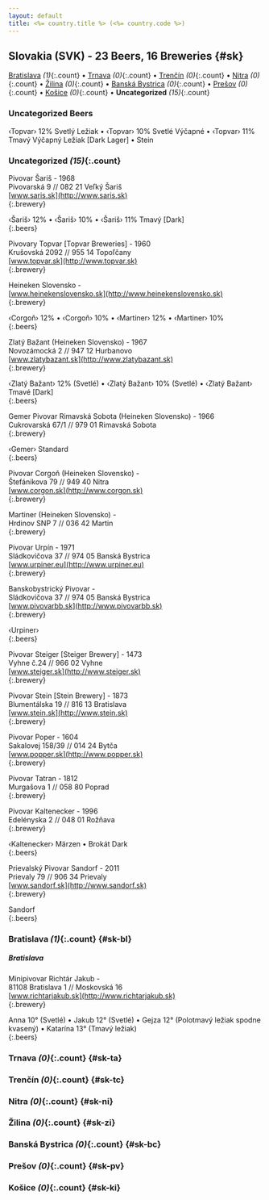 ```yaml
---
layout: default
title: <%= country.title %> (<%= country.code %>)
---
```


## Slovakia (SVK) - 23 Beers, 16 Breweries {#sk}

[Bratislava](#sk-bl) _(1)_{:.count} • [Trnava](#sk-ta) _(0)_{:.count} • [Trenčín](#sk-tc) _(0)_{:.count} • [Nitra](#sk-ni) _(0)_{:.count} • [Žilina](#sk-zi) _(0)_{:.count} • [Banská Bystrica](#sk-bc) _(0)_{:.count} • [Prešov](#sk-pv) _(0)_{:.count} • [Košice](#sk-ki) _(0)_{:.count} • **Uncategorized** _(15)_{:.count}

### Uncategorized Beers

‹Topvar› 12% Svetlý Ležiak   • ‹Topvar› 10% Svetlé Výčapné   • ‹Topvar› 11% Tmavý Výčapný Ležiak [Dark Lager]   • Stein  


### Uncategorized _(15)_{:.count}


Pivovar Šariš - 1968  <br>
Pivovarská 9 // 082 21 Veľký Šariš  <br>
[www.saris.sk](http://www.saris.sk)  <br>
{:.brewery}

‹Šariš› 12%   • ‹Šariš› 10%   • ‹Šariš› 11% Tmavý [Dark]  
{:.beers}

Pivovary Topvar [Topvar Breweries] - 1960  <br>
Krušovská 2092 // 955 14 Topoľčany  <br>
[www.topvar.sk](http://www.topvar.sk)  <br>
{:.brewery}


Heineken Slovensko -   <br>
[www.heinekenslovensko.sk](http://www.heinekenslovensko.sk)  <br>
{:.brewery}

‹Corgoň› 12%   • ‹Corgoň› 10%   • ‹Martiner› 12%   • ‹Martiner› 10%  
{:.beers}

Zlatý Bažant (Heineken Slovensko) - 1967  <br>
Novozámocká 2 // 947 12 Hurbanovo  <br>
[www.zlatybazant.sk](http://www.zlatybazant.sk)  <br>
{:.brewery}

‹Zlatý Bažant› 12% (Svetlé)   • ‹Zlatý Bažant› 10% (Svetlé)   • ‹Zlatý Bažant› Tmavé [Dark]  
{:.beers}

Gemer Pivovar Rimavská Sobota (Heineken Slovensko) - 1966  <br>
Cukrovarská 67/1 // 979 01  Rimavská Sobota  <br>
{:.brewery}

‹Gemer› Standard  
{:.beers}

Pivovar Corgoň (Heineken Slovensko) -   <br>
Štefánikova 79 // 949 40  Nitra  <br>
[www.corgon.sk](http://www.corgon.sk)  <br>
{:.brewery}


Martiner (Heineken Slovensko) -   <br>
Hrdinov SNP 7 // 036 42 Martin  <br>
{:.brewery}


Pivovar Urpín - 1971  <br>
Sládkovičova 37 // 974 05  Banská Bystrica  <br>
[www.urpiner.eu](http://www.urpiner.eu)  <br>
{:.brewery}


Banskobystrický Pivovar -   <br>
Sládkovičova 37 // 974 05  Banská Bystrica  <br>
[www.pivovarbb.sk](http://www.pivovarbb.sk)  <br>
{:.brewery}

‹Urpiner›  
{:.beers}

Pivovar Steiger [Steiger Brewery] - 1473  <br>
Vyhne č.24 // 966 02  Vyhne  <br>
[www.steiger.sk](http://www.steiger.sk)  <br>
{:.brewery}


Pivovar Stein [Stein Brewery] - 1873  <br>
Blumentálska 19 // 816 13 Bratislava  <br>
[www.stein.sk](http://www.stein.sk)  <br>
{:.brewery}


Pivovar Poper - 1604  <br>
Sakalovej 158/39 // 014 24 Bytča  <br>
[www.popper.sk](http://www.popper.sk)  <br>
{:.brewery}


Pivovar Tatran - 1812  <br>
Murgašova 1 // 058 80 Poprad  <br>
{:.brewery}


Pivovar Kaltenecker - 1996  <br>
Edelényska 2 // 048 01  Rožňava  <br>
{:.brewery}

‹Kaltenecker› Märzen   • Brokát Dark  
{:.beers}

Prievalský Pivovar Sandorf - 2011  <br>
Prievaly 79 // 906 34  Prievaly  <br>
[www.sandorf.sk](http://www.sandorf.sk)  <br>
{:.brewery}

Sandorf  
{:.beers}



### Bratislava _(1)_{:.count} {#sk-bl}



##### Bratislava 


Minipivovar Richtár Jakub -   <br>
81108 Bratislava 1 // Moskovská 16  <br>
[www.richtarjakub.sk](http://www.richtarjakub.sk)  <br>
{:.brewery}

Anna 10° (Svetlé)   • Jakub 12° (Svetlé)   • Gejza 12° (Polotmavý ležiak spodne kvasený)   • Katarína 13° (Tmavý ležiak)  
{:.beers}




### Trnava _(0)_{:.count} {#sk-ta}






### Trenčín _(0)_{:.count} {#sk-tc}






### Nitra _(0)_{:.count} {#sk-ni}






### Žilina _(0)_{:.count} {#sk-zi}






### Banská Bystrica _(0)_{:.count} {#sk-bc}






### Prešov _(0)_{:.count} {#sk-pv}






### Košice _(0)_{:.count} {#sk-ki}





 
